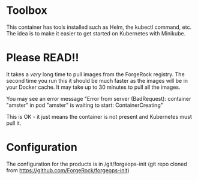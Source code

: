 # Toolbox

This container has tools installed such as Helm, the kubectl command, etc. The idea
is to make it easier to get started on Kubernetes with Minikube.

# Please READ!!

It takes a *very* long time to pull images from the ForgeRock registry. The second
time you run this it should be much faster as the images will be in your Docker cache.
It may take up to 30 minutes to pull all the images.

You may see an error message "Error from server (BadRequest): container "amster" in pod "amster" is waiting to start: ContainerCreating"

This is OK - it just means the container is not present and Kubernetes must pull it. 

# Configuration
 
The configuration for the products is in /git/forgeops-init (git repo cloned from
https://github.com/ForgeRock/forgeops-init)

